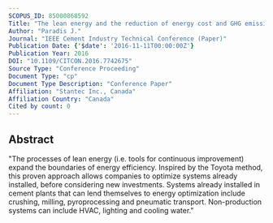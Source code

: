 ```yaml
---
SCOPUS_ID: 85000868592
Title: "The lean energy and the reduction of energy cost and GHG emissions: A proven approach"
Author: "Paradis J."
Journal: "IEEE Cement Industry Technical Conference (Paper)"
Publication Date: {'$date': '2016-11-11T00:00:00Z'}
Publication Year: 2016
DOI: "10.1109/CITCON.2016.7742675"
Source Type: "Conference Proceeding"
Document Type: "cp"
Document Type Description: "Conference Paper"
Affiliation: "Stantec Inc., Canada"
Affiliation Country: "Canada"
Cited by count: 0
---
```


## Abstract
"The processes of lean energy (i.e. tools for continuous improvement) expand the boundaries of energy efficiency. Inspired by the Toyota method, this proven approach allows companies to optimize systems already installed, before considering new investments. Systems already installed in cement plants that can lend themselves to energy optimization include crushing, milling, pyroprocessing and pneumatic transport. Non-production systems can include HVAC, lighting and cooling water."
